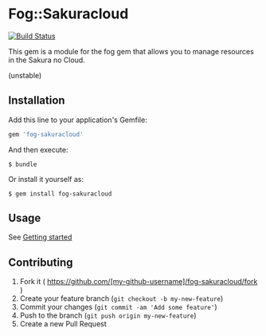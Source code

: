 # Fog::Sakuracloud

[![Build Status](https://travis-ci.org/higanworks/fog-sakuracloud.svg?branch=master)](https://travis-ci.org/higanworks/fog-sakuracloud)

This gem is a module for the fog gem that allows you to manage resources in the Sakura no Cloud.

(unstable)

## Installation

Add this line to your application's Gemfile:

```ruby
gem 'fog-sakuracloud'
```

And then execute:

    $ bundle

Or install it yourself as:

    $ gem install fog-sakuracloud

## Usage

See [Getting started](https://github.com/higanworks/fog-sakuracloud/wiki/Getting-started-for-SakuraCloud)

## Contributing

1. Fork it ( https://github.com/[my-github-username]/fog-sakuracloud/fork )
2. Create your feature branch (`git checkout -b my-new-feature`)
3. Commit your changes (`git commit -am 'Add some feature'`)
4. Push to the branch (`git push origin my-new-feature`)
5. Create a new Pull Request
